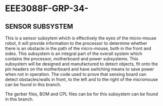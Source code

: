 # EEE3088F-GRP-34-

## SENSOR SUBSYSTEM
This is a sensor subsytem which is effectively the eyes of the micro-mouse robot, it will provide information to the processor to determine whether there is an obstacle in the path of the micro-mouse, both in the front and sides. This subsystem is an integral part of the overall system which contains the processor, motherboard and power subsystems. This subsystem will be designed and manufactured to detect objects, fit onto the pin headers on the motherboard and have switching means to save power when not in operation. The code used to prove that 
sensing board can detect obstacles/walls in front, to the left and to the right of the micromouse can be found in this branch.

The gerber files, BOM and CPL files can be for this subsystem can be found in this branch.
